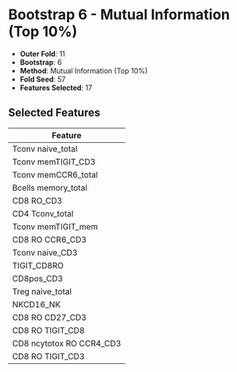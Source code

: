 # Bootstrap 6 - Mutual Information (Top 10%)

- **Outer Fold**: 11
- **Bootstrap**: 6
- **Method**: Mutual Information (Top 10%)
- **Fold Seed**: 57
- **Features Selected**: 17

## Selected Features

| Feature |
|---------|
| Tconv naive_total |
| Tconv memTIGIT_CD3 |
| Tconv memCCR6_total |
| Bcells memory_total |
| CD8 RO_CD3 |
| CD4 Tconv_total |
| Tconv memTIGIT_mem |
| CD8 RO CCR6_CD3 |
| Tconv naive_CD3 |
| TIGIT_CD8RO |
| CD8pos_CD3 |
| Treg naive_total |
| NKCD16_NK |
| CD8 RO CD27_CD3 |
| CD8 RO TIGIT_CD8 |
| CD8 ncytotox RO CCR4_CD3 |
| CD8 RO TIGIT_CD3 |
